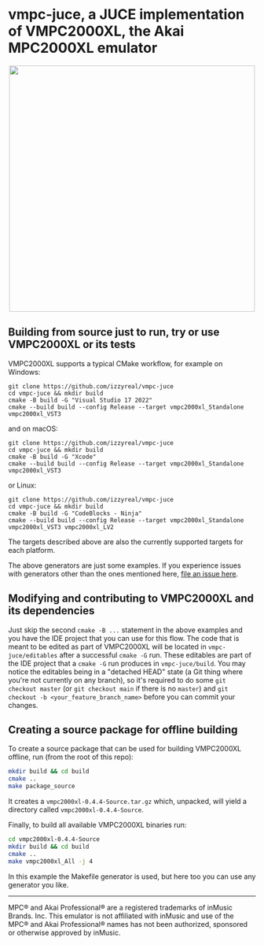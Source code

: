 # vmpc-juce, a JUCE implementation of VMPC2000XL, the Akai MPC2000XL emulator

<p align="center">
  <img src="https://izmar.nl/images/vmpc2000xl-main.jpg" width=500 />
</p>

## Building from source just to run, try or use VMPC2000XL or its tests

VMPC2000XL supports a typical CMake workflow, for example on Windows:
```
git clone https://github.com/izzyreal/vmpc-juce
cd vmpc-juce && mkdir build
cmake -B build -G "Visual Studio 17 2022"
cmake --build build --config Release --target vmpc2000xl_Standalone vmpc2000xl_VST3
```
and on macOS:
```
git clone https://github.com/izzyreal/vmpc-juce
cd vmpc-juce && mkdir build
cmake -B build -G "Xcode"
cmake --build build --config Release --target vmpc2000xl_Standalone vmpc2000xl_VST3
```
or Linux:
```
git clone https://github.com/izzyreal/vmpc-juce
cd vmpc-juce && mkdir build
cmake -B build -G "CodeBlocks - Ninja"
cmake --build build --config Release --target vmpc2000xl_Standalone vmpc2000xl_VST3 vmpc2000xl_LV2
```
The targets described above are also the currently supported targets for each platform.

The above generators are just some examples. If you experience issues with generators other than the ones mentioned here, [file an issue here](https://github.com/izzyreal/vmpc-juce/issues).

## Modifying and contributing to VMPC2000XL and its dependencies
Just skip the second `cmake -B ...` statement in the above examples and you have the IDE project that you can use for this flow.
The code that is meant to be edited as part of VMPC2000XL will be located in `vmpc-juce/editables` after a successful `cmake -G` run.
These editables are part of the IDE project that a `cmake -G` run produces in `vmpc-juce/build`.
You may notice the editables being in a "detached HEAD" state (a Git thing where you're not currently on any branch), so it's required to do some `git checkout master` (or `git checkout main` if there is no `master`) and `git checkout -b <your_feature_branch_name>` before you can commit your changes.

## Creating a source package for offline building

To create a source package that can be used for building VMPC2000XL offline, run (from the root of this repo):
```bash
mkdir build && cd build
cmake ..
make package_source
```

It creates a `vmpc2000xl-0.4.4-Source.tar.gz` which, unpacked, will yield a directory called `vmpc2000xl-0.4.4-Source`.

Finally, to build all available VMPC2000XL binaries run:
```bash
cd vmpc2000xl-0.4.4-Source
mkdir build && cd build
cmake ..
make vmpc2000xl_All -j 4
```
In this example the Makefile generator is used, but here too you can use any generator you like.

--------------------
MPC® and Akai Professional® are a registered trademarks of inMusic Brands. Inc. This emulator is not affiliated with inMusic and use of the MPC® and Akai Professional® names has not been authorized, sponsored or otherwise approved by inMusic.
